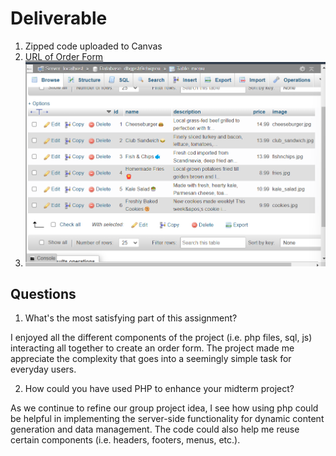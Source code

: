 # Deliverable

1. Zipped code uploaded to Canvas
2. [URL of Order Form](https://johnp392.sg-host.com/HW12/order_form.php)
3. ![Database Screenshot](db_screenshot.png)

## Questions

1. What's the most satisfying part of this assignment?

I enjoyed all the different components of the project (i.e. php files, sql, js) interacting all together to create an order form. The project made me appreciate the complexity that goes into a seemingly simple task for everyday users.

2. How could you have used PHP to enhance your midterm project?

As we continue to refine our group project idea, I see how using php could be helpful in implementing the server-side functionality for dynamic content generation and data management. The code could also help me reuse certain components (i.e. headers, footers, menus, etc.).